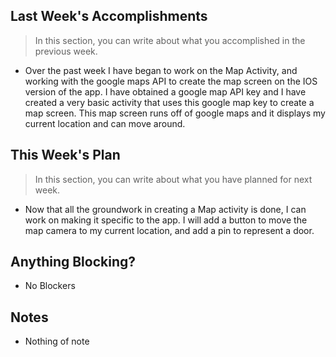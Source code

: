 ## Last Week's Accomplishments

> In this section, you can write about what you accomplished in the previous week.

- Over the past week I have began to work on the Map Activity, and working with the google maps API to create the map screen on the IOS version of the app. I have obtained a google map API key and I have created a very basic activity that uses this google map key to create a map screen. This map screen runs off of google maps and it displays my current location and can move around.

## This Week's Plan

> In this section, you can write about what you have planned for next week.

- Now that all the groundwork in creating a Map activity is done, I can work on making it specific to the app. I will add a button to move the map camera to my current location, and add a pin to represent a door. 

## Anything Blocking?

- No Blockers

## Notes

- Nothing of note
